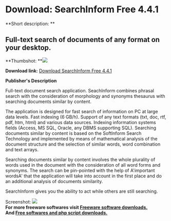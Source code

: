 # Download: SearchInform Free 4.4.1

**Short description: **

## Full-text search of documents of any format on your desktop.

  
**Thumbshot: **![](http://www.freewarefiles.com/screenshot/searchinform_md.gif)   
  
**Download link:** [Download SearchInform Free 4.4.1](http://freesoftwares.boysofts.com/SearchInform-Free_program_18938.html)  
  

**Publisher's Description**  
  

Full-text document search application. SeachInform combines phrasal search
with the consideration of morphology and synonyms thesaurus with searching
documents similar by content.

The application is designed for fast search of information on PC at large data
levels. Fast indexing (6 GB/h). Support of any text formats (txt, doc, rtf,
pdf, htm, html) and various data sources. Indexing information systems fields
(Access, MS SQL, Oracle, any DBMS supporting SQL). Searching documents similar
by content is based on the SoftInform Search Technology and implemented by
means of mathematical analysis of the document structure and the selection of
similar words, word combination and text arrays.

Searching documents similar by content involves the whole plurality of words
used in the document with the consideration of all word forms and synonyms.
The search can be pin-pointed with the help of A'important wordsA' that the
application will take into account in the first place and do an additional
analysis of documents similarity.

SearchInform gives you the ability to act while others are still searching.

  
  
Screenshot: ![](http://www.freewarefiles.com/screenshot/searchinform.gif)  
**For more freeware softwares visit [Freeware software downloads.](http://freesoftwares.boysofts.com/)**   
**And [Free softwares and php script downloads.](http://www.boysofts.com/)**

